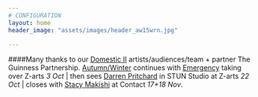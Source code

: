 ```yaml
---
# CONFIGURATION
layout: home
header_image: "assets/images/header_aw15wrn.jpg"

---
```

####Many thanks to our [Domestic II](/current/2015-domestic) artists/audiences/team + partner The Guinness Partnership. [Autumn/Winter](/current/2015-autumnwinter) continues with [Emergency](/current/2015-emergency) taking over Z-arts *3 Oct* | then sees [Darren Pritchard](/current/2015-autumnwinter/pritchard) in STUN Studio at Z-arts *22 Oct* | closes with [Stacy Makishi](http://www.wordofwarning.org/current/2015-autumnwinter/makishi) at Contact *17+18 Nov*.

